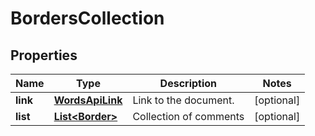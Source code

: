 
# BordersCollection

## Properties
Name | Type | Description | Notes
------------ | ------------- | ------------- | -------------
**link** | [**WordsApiLink**](WordsApiLink.md) | Link to the document. |  [optional]
**list** | [**List&lt;Border&gt;**](Border.md) | Collection of comments |  [optional]



